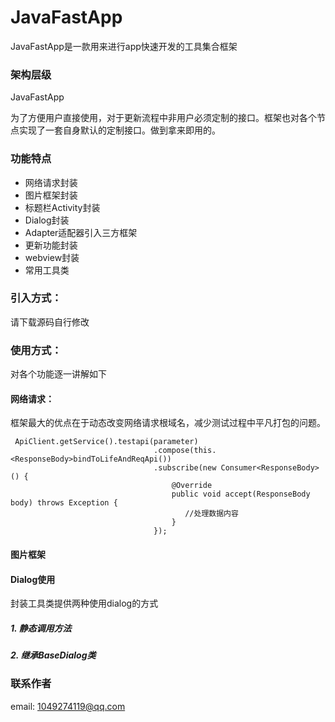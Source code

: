 # JavaFastApp


JavaFastApp是一款用来进行app快速开发的工具集合框架

### 架构层级
JavaFastApp

为了方便用户直接使用，对于更新流程中非用户必须定制的接口。框架也对各个节点实现了一套自身默认的定制接口。做到拿来即用的。

### 功能特点

- 网络请求封装
- 图片框架封装
- 标题栏Activity封装
- Dialog封装
- Adapter适配器引入三方框架
- 更新功能封装
- webview封装
- 常用工具类

### 引入方式：

请下载源码自行修改

### 使用方式：

对各个功能逐一讲解如下

#### 网络请求：

框架最大的优点在于动态改变网络请求根域名，减少测试过程中平凡打包的问题。

```
 ApiClient.getService().testapi(parameter)
                                .compose(this.<ResponseBody>bindToLifeAndReqApi())
                                .subscribe(new Consumer<ResponseBody>() {
                                    @Override
                                    public void accept(ResponseBody body) throws Exception {
                                       //处理数据内容
                                    }
                                });
```
#### 图片框架

#### Dialog使用

封装工具类提供两种使用dialog的方式

##### 1. 静态调用方法

##### 2. 继承BaseDialog类

### 联系作者
email: 1049274119@qq.com
